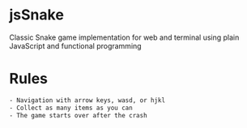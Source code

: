 # jsSnake
Classic Snake game implementation for web and terminal using plain JavaScript and functional programming

# Rules

```bash
- Navigation with arrow keys, wasd, or hjkl
- Collect as many items as you can
- The game starts over after the crash
```